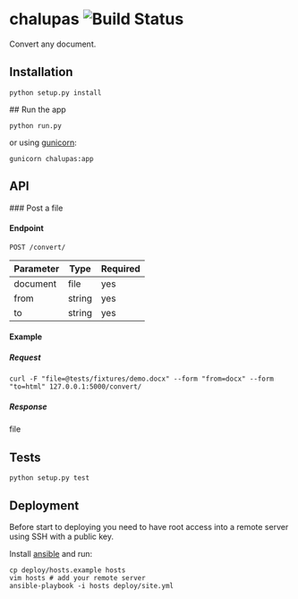 # chalupas ![Build Status](https://travis-ci.org/Antojitos/chalupas.svg?branch=master)

Convert any document.

## Installation

`python setup.py install`

## Run the app

`python run.py`

or using [gunicorn](http://gunicorn.org/):

`gunicorn chalupas:app`

## API

### Post a file

#### Endpoint

`POST /convert/`

  Parameter   |    Type    | Required
------------- | ---------- | --------
  document    |    file    |   yes
  from        |   string   |   yes
  to          |   string   |   yes

#### Example

##### Request

`curl -F "file=@tests/fixtures/demo.docx" --form "from=docx" --form "to=html" 127.0.0.1:5000/convert/`

##### Response

file

## Tests

`python setup.py test`


## Deployment

Before start to deploying you need to have root access into a remote
server using SSH with a public key.

Install [ansible](<http://docs.ansible.com/ansible/intro_installation.html>) and run:

```shell
cp deploy/hosts.example hosts
vim hosts # add your remote server
ansible-playbook -i hosts deploy/site.yml
```
